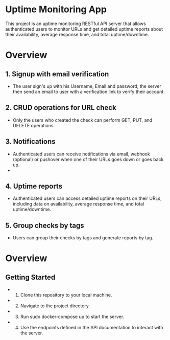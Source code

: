# Uptime Monitoring App
This project is an uptime monitoring RESTful API server that allows authenticated users to monitor URLs and get detailed uptime reports about their availability, average response time, and total uptime/downtime.

# Overview
## 1. Signup with email verification 
* The user sign's up with his Username, Email and password, the server then send an email to user with a verification link to verify their account.

## 2. CRUD operations for URL check
*  Only the users who created the check can perform GET, PUT, and DELETE operations.

## 3. Notifications
* Authenticated users can receive notifications via email, webhook (optional) or pushover when one of their URLs goes down or goes back up.
* 
## 4. Uptime reports
* Authenticated users can access detailed uptime reports on their URLs, including data on availability, average response time, and total uptime/downtime.

## 5. Group checks by tags
* Users can group their checks by tags and generate reports by tag.

# Overview
## Getting Started
* 1. Clone this repository to your local machine.
* 2. Navigate to the project directory.
* 3. Run sudo docker-compose up to start the server.
* 4. Use the endpoints defined in the API documentation to interact with the server.

```